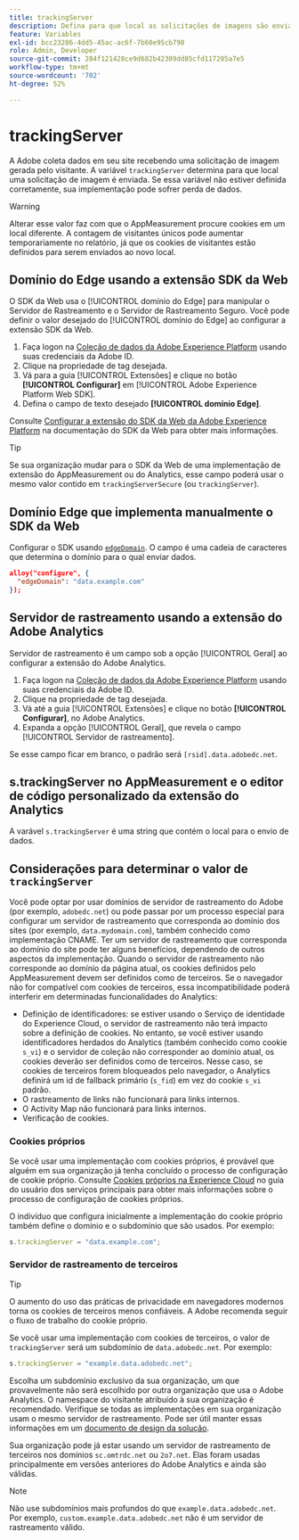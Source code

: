 ```yaml
---
title: trackingServer
description: Defina para que local as solicitações de imagens são enviadas.
feature: Variables
exl-id: bcc23286-4dd5-45ac-ac6f-7b60e95cb798
role: Admin, Developer
source-git-commit: 284f121428ce9d682b42309dd85cfd117285a7e5
workflow-type: tm+mt
source-wordcount: '702'
ht-degree: 52%

---
```


# trackingServer

A Adobe coleta dados em seu site recebendo uma solicitação de imagem gerada pelo visitante. A variável `trackingServer` determina para que local uma solicitação de imagem é enviada. Se essa variável não estiver definida corretamente, sua implementação pode sofrer perda de dados.

>[!WARNING]
>
>Alterar esse valor faz com que o AppMeasurement procure cookies em um local diferente. A contagem de visitantes únicos pode aumentar temporariamente no relatório, já que os cookies de visitantes estão definidos para serem enviados ao novo local.

## Domínio do Edge usando a extensão SDK da Web

O SDK da Web usa o [!UICONTROL domínio do Edge] para manipular o Servidor de Rastreamento e o Servidor de Rastreamento Seguro. Você pode definir o valor desejado do [!UICONTROL domínio do Edge] ao configurar a extensão SDK da Web.

1. Faça logon na [Coleção de dados da Adobe Experience Platform](https://experience.adobe.com/br/data-collection) usando suas credenciais da Adobe ID.
1. Clique na propriedade de tag desejada.
1. Vá para a guia [!UICONTROL Extensões] e clique no botão **[!UICONTROL Configurar]** em [!UICONTROL Adobe Experience Platform Web SDK].
1. Defina o campo de texto desejado **[!UICONTROL domínio Edge]**.

Consulte [Configurar a extensão do SDK da Web da Adobe Experience Platform](https://experienceleague.adobe.com/docs/experience-platform/edge/extension/web-sdk-extension-configuration.html?lang=pt-BR) na documentação do SDK da Web para obter mais informações.

>[!TIP]
>
>Se sua organização mudar para o SDK da Web de uma implementação de extensão do AppMeasurement ou do Analytics, esse campo poderá usar o mesmo valor contido em `trackingServerSecure` (ou `trackingServer`).

## Domínio Edge que implementa manualmente o SDK da Web

Configurar o SDK usando [`edgeDomain`](https://experienceleague.adobe.com/docs/experience-platform/edge/fundamentals/configuring-the-sdk.html?lang=pt-BR). O campo é uma cadeia de caracteres que determina o domínio para o qual enviar dados.

```json
alloy("configure", {
  "edgeDomain": "data.example.com"
});
```

## Servidor de rastreamento usando a extensão do Adobe Analytics

Servidor de rastreamento é um campo sob a opção [!UICONTROL Geral] ao configurar a extensão do Adobe Analytics.

1. Faça logon na [Coleção de dados da Adobe Experience Platform](https://experience.adobe.com/data-collection) usando suas credenciais da Adobe ID.
2. Clique na propriedade de tag desejada.
3. Vá até a guia [!UICONTROL Extensões] e clique no botão **[!UICONTROL Configurar]**, no Adobe Analytics.
4. Expanda a opção [!UICONTROL Geral], que revela o campo [!UICONTROL Servidor de rastreamento].

Se esse campo ficar em branco, o padrão será `[rsid].data.adobedc.net`.

## s.trackingServer no AppMeasurement e o editor de código personalizado da extensão do Analytics

A varável `s.trackingServer` é uma string que contém o local para o envio de dados.

## Considerações para determinar o valor de `trackingServer`

Você pode optar por usar domínios de servidor de rastreamento do Adobe (por exemplo, `adobedc.net`) ou pode passar por um processo especial para configurar um servidor de rastreamento que corresponda ao domínio dos sites (por exemplo, `data.mydomain.com`), também conhecido como implementação CNAME. Ter um servidor de rastreamento que corresponda ao domínio do site pode ter alguns benefícios, dependendo de outros aspectos da implementação. Quando o servidor de rastreamento não corresponde ao domínio da página atual, os cookies definidos pelo AppMeasurement devem ser definidos como de terceiros. Se o navegador não for compatível com cookies de terceiros, essa incompatibilidade poderá interferir em determinadas funcionalidades do Analytics:

- Definição de identificadores: se estiver usando o Serviço de identidade do Experience Cloud, o servidor de rastreamento não terá impacto sobre a definição de cookies. No entanto, se você estiver usando identificadores herdados do Analytics (também conhecido como cookie `s_vi`) e o servidor de coleção não corresponder ao domínio atual, os cookies deverão ser definidos como de terceiros. Nesse caso, se cookies de terceiros forem bloqueados pelo navegador, o Analytics definirá um id de fallback primário (`s_fid`) em vez do cookie `s_vi` padrão.
- O rastreamento de links não funcionará para links internos.
- O Activity Map não funcionará para links internos.
- Verificação de cookies.

### Cookies próprios

Se você usar uma implementação com cookies próprios, é provável que alguém em sua organização já tenha concluído o processo de configuração de cookie próprio. Consulte [Cookies próprios na Experience Cloud](https://experienceleague.adobe.com/docs/core-services/interface/ec-cookies/cookies-first-party.html?lang=pt-BR) no guia do usuário dos serviços principais para obter mais informações sobre o processo de configuração de cookies próprios.

O indivíduo que configura inicialmente a implementação do cookie próprio também define o domínio e o subdomínio que são usados. Por exemplo:

```js
s.trackingServer = "data.example.com";
```

### Servidor de rastreamento de terceiros

>[!TIP]
>
>O aumento do uso das práticas de privacidade em navegadores modernos torna os cookies de terceiros menos confiáveis. A Adobe recomenda seguir o fluxo de trabalho do cookie próprio.

Se você usar uma implementação com cookies de terceiros, o valor de `trackingServer` será um subdomínio de `data.adobedc.net`. Por exemplo:

```js
s.trackingServer = "example.data.adobedc.net";
```

Escolha um subdomínio exclusivo da sua organização, um que provavelmente não será escolhido por outra organização que usa o Adobe Analytics.  O namespace do visitante atribuído à sua organização é recomendado.  Verifique se todas as implementações em sua organização usam o mesmo servidor de rastreamento. Pode ser útil manter essas informações em um [documento de design da solução](../../prepare/solution-design.md).

Sua organização pode já estar usando um servidor de rastreamento de terceiros nos domínios `sc.omtrdc.net` ou `2o7.net`.  Elas foram usadas principalmente em versões anteriores do Adobe Analytics e ainda são válidas.

>[!NOTE]
>
>Não use subdomínios mais profundos do que `example.data.adobedc.net`. Por exemplo, `custom.example.data.adobedc.net` não é um servidor de rastreamento válido.
